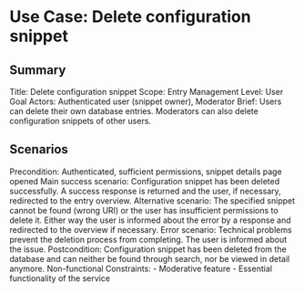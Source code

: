 # Use Case: Delete configuration snippet

## Summary

Title: Delete configuration snippet
Scope: Entry Management
Level: User Goal
Actors: Authenticated user (snippet owner), Moderator
Brief: Users can delete their own database entries. Moderators can also delete configuration snippets of other users.

## Scenarios

Precondition: Authenticated, sufficient permissions, snippet details page opened
Main success scenario: Configuration snippet has been deleted successfully. A success response is returned and the user, if necessary, redirected to the entry overview.
Alternative scenario: The specified snippet cannot be found (wrong URI) or the user has insufficient permissions to delete it. Either way the user is informed about the error by a response and redirected to the overview if necessary.
Error scenario: Technical problems prevent the deletion process from completing. The user is informed about the issue.
Postcondition: Configuration snippet has been deleted from the database and can neither be found through search, nor be viewed in detail anymore.
Non-functional Constraints:
	- Moderative feature
	- Essential functionality of the service
